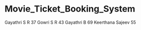 # Movie_Ticket_Booking_System
Gayathri S R  37
Gowri S R     43
Gayathri B   69
Keerthana Sajeev 55
